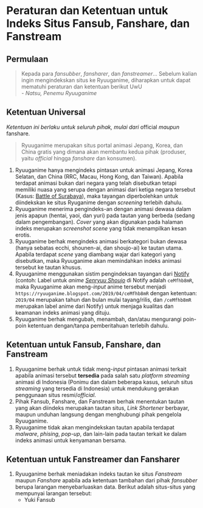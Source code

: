# Peraturan dan Ketentuan untuk Indeks Situs Fansub, Fanshare, dan Fanstream
## Permulaan
> Kepada para _fansubber_, _fansharer_, dan _fanstreamer_... Sebelum kalian ingin mengindekskan situs ke Ryuuganime, diharapkan untuk dapat mematuhi peraturan dan ketentuan berikut UwU<br> _- Natsu, Penemu Ryuuganime_

## Ketentuan Universal
_Ketentuan ini berlaku untuk seluruh pihak, mulai dari_ official _maupun_ fanshare.
> Ryuuganime merupakan situs portal animasi Jepang, Korea, dan China gratis yang dimana akan membantu kedua pihak (produser, yaitu _official_ hingga _fanshare_ dan konsumen).<br>
1. Ryuuganime hanya mengindeks pintasan untuk animasi Jepang, Korea Selatan, dan China (RRC, Macau, Hong Kong, dan Taiwan). Apabila terdapat animasi bukan dari negara yang telah disebutkan tetapi memiliki nuasa yang serupa dengan animasi dari ketiga negara tersebut (Kasus: [Battle of Surabaya](https://kitsu.io/anime/13542 "Kitsu.io")), maka tayangan diperbolehkan untuk diindekskan ke situs Ryuganime dengan _screening_ terlebih dahulu.
2. Ryuuganime menerima pengindeks-an dengan animasi dewasa dalam jenis apapun (hentai, yaoi, dan yuri) pada tautan yang berbeda (sedang dalam pengembangan). _Cover_ yang akan digunakan pada halaman indeks merupakan _screenshot scene_ yang tidak menampilkan kesan erotis.
3. Ryuuganime berhak mengindeks animasi berkategori bukan dewasa (hanya sebatas ecchi, shounen-ai, dan shoujo-ai) ke tautan utama. Apabila terdapat _scene_ yang diambang wajar dari kategori yang disebutkan, maka Ryuuganime akan memindahkan indeks animasi tersebut ke tautan khusus.
4. Ryuuganime menggunakan sistim pengindeksan tayangan dari [Notify](https://notify.moe) (contoh: Label untuk _anime [Senryuu Shoujo](https://notify.moe/anime/ceMfhb8mR)_ di Notify adalah `ceMfhb8mR`, maka Ryuuganime akan meng-_input_ anime tersebut menjadi `https://ryuuganime.blogspot.com/2019/04/ceMfhb8mR` dengan ketentuan: `2019/04` merupakan tahun dan bulan mulai tayang/rilis, dan `/ceMfhb8mR` merupakan label anime dari Notify) untuk menjaga kualitas dan keamanan indeks animasi yang dituju.
5. Ryuuganime berhak mengubah, menambah, dan/atau mengurangi poin-poin ketentuan dengan/tanpa pemberitahuan terlebih dahulu.

## Ketentuan untuk Fansub, Fanshare, dan Fanstream
1. Ryuuganime berhak untuk tidak meng-_input_ pintasan animasi terkait apabila animasi tersebut **tersedia** pada salah satu _platform streaming_ animasi di Indonesia (Ponimu dan dalam beberapa kasus, seluruh situs _streaming_ yang tersedia di Indonesia) untuk mendukung gerakan penggunaan situs resmi/_official_.
2. Pihak Fansub, Fanshare, dan Fanstream berhak menentukan tautan yang akan diindeks merupakan tautan situs, _Link Shortener_ berbayar, maupun unduhan langsung dengan menghubungi pihak pengelola Ryuuganime.
3. Ryuuganime tidak akan mengindekskan tautan apabila terdapat _malware_, _phising_, _pop-up_, dan lain-lain pada tautan terkait ke dalam indeks animasi untuk kenyamanan bersama.

## Ketentuan untuk Fanstreamer dan Fansharer
1. Ryuuganime berhak meniadakan indeks tautan ke situs _Fanstream_ maupun _Fanshare_ apabila ada ketentuan tambahan dari pihak _fansubber_ berupa larangan menyebarluaskan data. Berikut adalah situs-situs yang mempunyai larangan tersebut:
    * Yuki Fansub